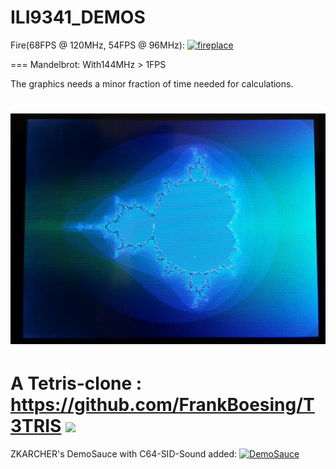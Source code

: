 # ILI9341_DEMOS

Fire(68FPS @ 120MHz, 54FPS @ 96MHz):
[![fireplace](http://img.youtube.com/vi/MBjGkReCwd4/0.jpg)](http://www.youtube.com/watch?v=MBjGkReCwd4 "Fire")


===
Mandelbrot: With144MHz > 1FPS

The graphics needs a minor fraction of time needed for calculations.

![mandelbrot](https://github.com/FrankBoesing/ILI9341_DEMOS/blob/master/img/mandelbrot.jpg)
===
A Tetris-clone : https://github.com/FrankBoesing/T3TRIS
![](https://github.com/FrankBoesing/T3TRIS/blob/master/t3tris/extras/board.jpg)
===
ZKARCHER's DemoSauce with C64-SID-Sound added:
[![DemoSauce](http://img.youtube.com/vi/sTMtc8xEFWo/0.jpg)](http://www.youtube.com/watch?v=sTMtc8xEFWoE "DemoSauce")
